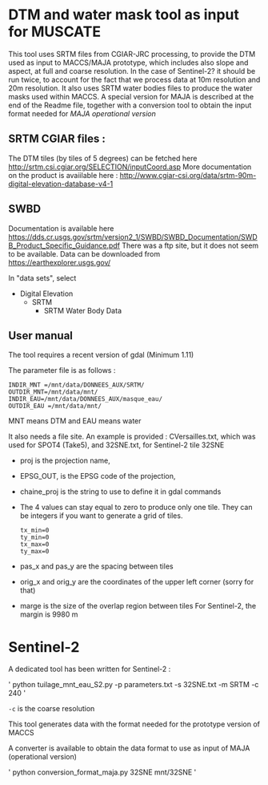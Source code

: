 # DTM and water mask tool as input for MUSCATE

This tool uses SRTM files from CGIAR-JRC processing, to provide the DTM used as input to MACCS/MAJA prototype, which includes also slope and aspect, at full and coarse resolution. In the case of Sentinel-2? it should be run twice, to account for the fact that we process data at 10m resolution and 20m resolution.  It also uses SRTM water bodies files to produce the water masks used within MACCS. 
A special version for MAJA is described at the end of the Readme file, together with a conversion tool to obtain the input format needed for *MAJA operational version*


## SRTM CGIAR files :
The DTM tiles (by tiles of 5 degrees) can be fetched here http://srtm.csi.cgiar.org/SELECTION/inputCoord.asp
More documentation on the product is avaiilable here : http://www.cgiar-csi.org/data/srtm-90m-digital-elevation-database-v4-1

## SWBD 
Documentation is available here https://dds.cr.usgs.gov/srtm/version2_1/SWBD/SWBD_Documentation/SWDB_Product_Specific_Guidance.pdf
There was a ftp site, but it does not seem to be available.
Data can be downloaded from https://earthexplorer.usgs.gov/

In "data sets", select  
- Digital Elevation
  - SRTM
    - SRTM Water Body Data


## User manual
The tool requires a recent version of gdal (Minimum 1.11)


The parameter file is as follows :
```
INDIR_MNT =/mnt/data/DONNEES_AUX/SRTM/
OUTDIR_MNT=/mnt/data/mnt/
INDIR_EAU=/mnt/data/DONNEES_AUX/masque_eau/
OUTDIR_EAU =/mnt/data/mnt/
```

MNT means DTM and EAU means water


It also needs a file site. An example is provided : CVersailles.txt, which was used for SPOT4 (Take5), and 32SNE.txt, for Sentinel-2 tile 32SNE


- proj is the projection name, 
- EPSG_OUT, is the EPSG code of the projection, 
- chaine_proj is the string to use to define it in gdal commands
- The 4 values can stay equal to zero to produce only one tile. They can be integers if you want to generate a grid of tiles.

      tx_min=0
      ty_min=0
      tx_max=0
      ty_max=0

- pas_x and pas_y are the spacing between tiles
- orig_x and orig_y are the coordinates of the upper left corner (sorry for that)
- marge is the size of the overlap region between tiles
  	For Sentinel-2, the margin is 9980 m


# Sentinel-2

A dedicated tool has been written for Sentinel-2 :

' python tuilage_mnt_eau_S2.py -p parameters.txt -s 32SNE.txt -m SRTM -c 240 '

`-c` is the coarse resolution


This tool generates data with the format needed for the prototype version of MACCS


A converter is available to obtain the data format to use as input of MAJA (operational version)

' python conversion_format_maja.py 32SNE mnt/32SNE '




